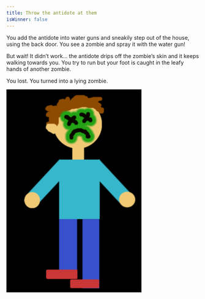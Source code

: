 ```yaml
---
title: Throw the antidote at them
isWinner: false
---
```


You add the antidote into water guns and sneakily step out of the house, using the back door. You see a zombie and spray it with the water gun! 

But wait! It didn’t work… the antidote drips off the zombie’s skin and it keeps walking towards you. You try to run but your foot is caught in the leafy hands of another zombie. 

You lost. You turned into a lying zombie.

![zombieyou](zombieyou.png) 
